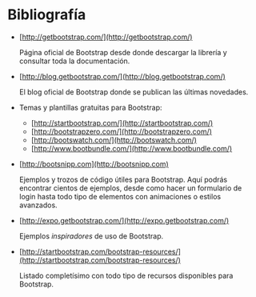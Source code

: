 # Bibliografía

* [http://getbootstrap.com/](http://getbootstrap.com/)

  Página oficial de Bootstrap desde donde descargar la librería y consultar toda la documentación.

* [http://blog.getbootstrap.com/](http://blog.getbootstrap.com/)

  El blog oficial de Bootstrap donde se publican las últimas novedades.

* Temas y plantillas gratuitas para Bootstrap:

  * [http://startbootstrap.com/](http://startbootstrap.com/)
  * [http://bootstrapzero.com/](http://bootstrapzero.com/)
  * [http://bootswatch.com/](http://bootswatch.com/)
  * [http://www.bootbundle.com/](http://www.bootbundle.com/)

* [http://bootsnipp.com](http://bootsnipp.com)

  Ejemplos y trozos de código útiles para Bootstrap. Aquí podrás encontrar cientos de ejemplos, desde como hacer un formulario de login hasta todo tipo de elementos con animaciones o estilos avanzados.

* [http://expo.getbootstrap.com/](http://expo.getbootstrap.com/)

  Ejemplos _inspiradores_ de uso de Bootstrap.

* [http://startbootstrap.com/bootstrap-resources/](http://startbootstrap.com/bootstrap-resources/)

  Listado completísimo con todo tipo de recursos disponibles para Bootstrap.



